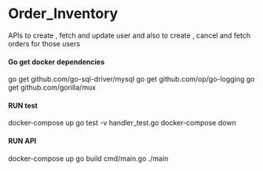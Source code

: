 # Order_Inventory
APIs to create , fetch and update user and also to create , cancel and fetch orders for those users


#### Go get docker dependencies ####
go get github.com/go-sql-driver/mysql
go get github.com/op/go-logging
go get github.com/gorilla/mux

#### RUN test ####
  docker-compose up
  go test -v handler_test.go
  docker-compose down
  
#### RUN API ####
 docker-compose up
 go build cmd/main.go
 ./main
 
 
 
